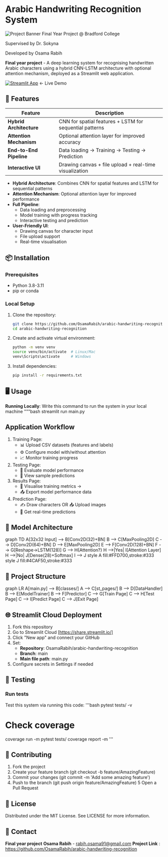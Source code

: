 # Arabic Handwriting Recognition System

![Project Banner](https://via.placeholder.com/1200x400/2D3748/FFFFFF?text=Arabic+Handwriting+Recognition+with+CNN-LSTM+and+Attention+Mechanism)
Final Year Project @ Bradford College

Supervised by Dr. Sokyna

Developed by Osama Rabih

**Final year project** - A deep learning system for recognising handwritten Arabic characters using a hybrid CNN-LSTM architecture with optional attention mechanism, deployed as a Streamlit web application.

[![Streamlit App](https://static.streamlit.io/badges/streamlit_badge_black_white.svg)](https://arabic-handwriting-recognition.streamlit.app/) ← Live Demo


## 🚀 Features
| Feature | Description |
|---------|-------------|
| **Hybrid Architecture** | CNN for spatial features + LSTM for sequential patterns |
| **Attention Mechanism** | Optional attention layer for improved accuracy |
| **End-to-End Pipeline** | Data loading → Training → Testing → Prediction |
| **Interactive UI** | Drawing canvas + file upload + real-time visualization | 

  - **Hybrid Architecture**: Combines CNN for spatial features and LSTM for sequential patterns
  - **Attention Mechanism**: Optional attention layer for improved performance
  - **Full Pipeline**: 
    - Data loading and preprocessing
    - Model training with progress tracking
    - Interactive testing and prediction
  - **User-Friendly UI**: 
    - Drawing canvas for character input
    - File upload support
    - Real-time visualisation 

## 📦 Installation
### Prerequisites
  - Python 3.8-3.11
  - pip or conda

### Local Setup
1. Clone the repository:
   ```bash
   git clone https://github.com/OsamaRabih/arabic-handwriting-recognition.git
   cd arabic-handwriting-recognition
2. Create and activate virtual environment:
   ```bash
   python -m venv venv
   source venv/bin/activate  # Linux/Mac
   venv\Scripts\activate     # Windows
3. Install dependencies:
   ```bash
   pip install -r requirements.txt

## 🖥️ Usage
**Running Locally**: Write this command to run the system in your local machine
"""bash
streamlit run main.py

## Application Workflow

1. Training Page:
    - 📊 Upload CSV datasets (features and labels)
    - ⚙️ Configure model with/without attention
    - 📈 Monitor training progress
2. Testing Page:
    - 🧪 Evaluate model performance
    - 👀 View sample predictions
3. Results Page:
    - 👀 Visualise training metrics →
    - 📤 Export model performance data
4. Prediction Page: 
    - ✍️ Draw characters OR 📤 Upload images
    - 🔮 Get real-time predictions

## 🧠 Model Architecture
graph TD
    A[32x32 Input] --> B[Conv2D(32)+BN]
    B --> C[MaxPooling2D]
    C --> D[Conv2D(64)+BN]
    D --> E[MaxPooling2D]
    E --> F[Conv2D(128)+BN]
    F --> G[Reshape→LSTM(128)]
    G --> H{Attention?}
    H -->|Yes| I[Attention Layer]
    H -->|No| J[Dense(28)+Softmax]
    I --> J
    style A fill:#FFD700,stroke:#333
    style J fill:#4CAF50,stroke:#333


## 📂 Project Structure
graph LR
    A[main.py] --> B[classes/]
    A --> C[st_pages/]
    B --> D[DataHandler]
    B --> E[ModelTrainer]
    B --> F[Predictor]
    C --> G[Train Page]
    C --> H[Test Page]
    C --> I[Predict Page]
    C --> J[Exit Page]

## 🌐 Streamlit Cloud Deployment
1. Fork this repository
2. Go to Streamlit Cloud [https://share.streamlit.io/]
3. Click "New app" and connect your GitHub
4. Set:
    - **Repository**: OsamaRabih/arabic-handwriting-recognition
    - **Branch**: main
    - **Main file path**: main.py
5. Configure secrets in Settings if needed

## 🧪 Testing
### Run tests
Test this system via running this code:
'''bash
pytest tests/ -v
# Check coverage
coverage run -m pytest tests/
coverage report -m
'''

## 🤝 Contributing
1. Fork the project
2. Create your feature branch (git checkout -b feature/AmazingFeature)
3. Commit your changes (git commit -m 'Add some amazing feature')
4. Push to the branch (git push origin feature/AmazingFeature)
5 Open a Pull Request

## 📜 License
Distributed under the MIT License. See LICENSE for more information.

## 📧 Contact
**Final year project**
**Osama Rabih** - rabih.osama91@gmail.com
**Project Link** : https://github.com/OsamaRabih/arabic-handwriting-recognition





   
